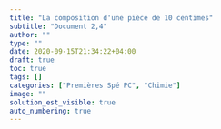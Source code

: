 ```yaml
---
title: "La composition d'une pièce de 10 centimes"
subtitle: "Document 2,4"
author: ""
type: ""
date: 2020-09-15T21:34:22+04:00
draft: true
toc: true
tags: []
categories: ["Premières Spé PC", "Chimie"]
image: ""
solution_est_visible: true
auto_numbering: true
---
```

